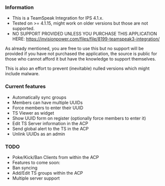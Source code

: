 ### Information

* This is a TeamSpeak Integration for IPS 4.1.x.
* Tested on >= 4.1.15, might work on older versions but those are not supported.
* NO SUPPORT PROVIDED UNLESS YOU PURCHASE THIS APPLICATION HERE: https://invisionpower.com/files/file/8199-teamspeak3-integration/

As already mentioned, you are free to use this but no support will be provided if you have not purchased the application, the source is public for those who cannot afford it but have the knowledge to support themselves.

This is also an effort to prevent (inevitable) nulled versions which might include malware.

### Current features

* Automatically sync groups
* Members can have multiple UUIDs
* Force members to enter their UUID
* TS Viewer as widget
* Show UUID form on register (optionally force members to enter it)
* Edit TS Server information in the ACP
* Send global alert to the TS in the ACP
* Unlink UUIDs as an admin

### TODO

* Poke/Kick/Ban Clients from within the ACP
* Features to come soon:
* Ban syncing
* Add/Edit TS groups within the ACP
* Multiple server support

